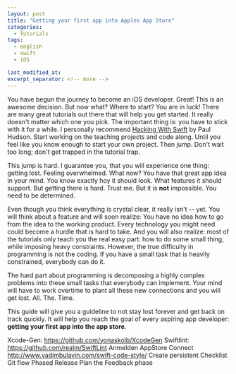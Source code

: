 ```yaml
---
layout: post
title: "Getting your first app into Apples App Store"
categories:
  - Tutorials
tags:
  - english
  - swift
  - iOS

last_modified_at:
excerpt_separator: <!-- more -->
---
```

You have begun the journey to become an iOS developer. Great! This is an awesome decision. But now what? Where to start? You are in luck! There are many great tutorials out there that will help you get started. It really doesn't matter which one you pick. The important thing is: you have to stick with it for a while. I personally recommend [Hacking With Swift](https://hackingwithswift.com) by Paul Hudson. Start working on the teaching projects and code along. Until you feel like you know enough to start your own project. Then jump. Don't wait too long; don't get trapped in the tutorial trap.

<!-- more -->

This jump is hard. I guarantee you, that you will experience one thing: getting lost. Feeling overwhelmed. What now? You have that great app idea in your mind. You know exactly hoy it should look. What features it should support. But getting there is hard. Trust me. But it is **not** impossible. You need to be determined.

Even though you think everything is crystal clear, it really isn't -- yet. You will think about a feature and will soon realize: You have no idea how to go from the idea to the working product. Every technology you might need could become a hurdle that is hard to take. And you will also realize: most of the tutorials only teach you the real easy part: how to do some small thing, while imposing heavy constraints. However, the true difficulty in programming is not the coding. If you have a small task that is heavily constrained, everybody can do it.

The hard part about programming is decomposing a highly complex problems into these small tasks that everybody can implement. Your mind will have to work overtime to plant all these new connections and you will get lost. All. The. Time.

This guide will give you a guideline to not stay lost forever and get back on track quickly. It will help you reach the goal of every aspiring app developer: **getting your first app into the app store**.

Xcode-Gen: https://github.com/yonaskolb/XcodeGen
Swiftlint: https://github.com/realm/SwiftLint
Anmelden AppStore Connect
http://www.vadimbulavin.com/swift-code-style/
Create persistent Checklist 
Git flow
Phased Release
Plan the Feedback phase
